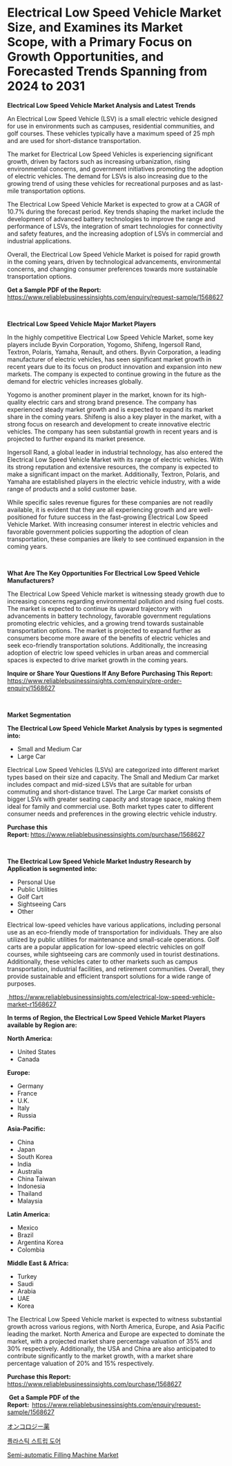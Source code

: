 <p><h1>Electrical Low Speed Vehicle Market Size, and Examines its Market Scope, with a Primary Focus on Growth Opportunities, and Forecasted Trends Spanning from 2024 to 2031</h1></p><p><strong>Electrical Low Speed Vehicle Market Analysis and Latest Trends</strong></p>
<p><p>An Electrical Low Speed Vehicle (LSV) is a small electric vehicle designed for use in environments such as campuses, residential communities, and golf courses. These vehicles typically have a maximum speed of 25 mph and are used for short-distance transportation.</p><p>The market for Electrical Low Speed Vehicles is experiencing significant growth, driven by factors such as increasing urbanization, rising environmental concerns, and government initiatives promoting the adoption of electric vehicles. The demand for LSVs is also increasing due to the growing trend of using these vehicles for recreational purposes and as last-mile transportation options.</p><p>The Electrical Low Speed Vehicle Market is expected to grow at a CAGR of 10.7% during the forecast period. Key trends shaping the market include the development of advanced battery technologies to improve the range and performance of LSVs, the integration of smart technologies for connectivity and safety features, and the increasing adoption of LSVs in commercial and industrial applications.</p><p>Overall, the Electrical Low Speed Vehicle Market is poised for rapid growth in the coming years, driven by technological advancements, environmental concerns, and changing consumer preferences towards more sustainable transportation options.</p></p>
<p><strong>Get a Sample PDF of the Report:&nbsp;</strong> <a href="https://www.reliablebusinessinsights.com/enquiry/request-sample/1568627">https://www.reliablebusinessinsights.com/enquiry/request-sample/1568627</a></p>
<p>&nbsp;</p>
<p><strong>Electrical Low Speed Vehicle Major Market Players</strong></p>
<p><p>In the highly competitive Electrical Low Speed Vehicle Market, some key players include Byvin Corporation, Yogomo, Shifeng, Ingersoll Rand, Textron, Polaris, Yamaha, Renault, and others. Byvin Corporation, a leading manufacturer of electric vehicles, has seen significant market growth in recent years due to its focus on product innovation and expansion into new markets. The company is expected to continue growing in the future as the demand for electric vehicles increases globally.</p><p>Yogomo is another prominent player in the market, known for its high-quality electric cars and strong brand presence. The company has experienced steady market growth and is expected to expand its market share in the coming years. Shifeng is also a key player in the market, with a strong focus on research and development to create innovative electric vehicles. The company has seen substantial growth in recent years and is projected to further expand its market presence.</p><p>Ingersoll Rand, a global leader in industrial technology, has also entered the Electrical Low Speed Vehicle Market with its range of electric vehicles. With its strong reputation and extensive resources, the company is expected to make a significant impact on the market. Additionally, Textron, Polaris, and Yamaha are established players in the electric vehicle industry, with a wide range of products and a solid customer base.</p><p>While specific sales revenue figures for these companies are not readily available, it is evident that they are all experiencing growth and are well-positioned for future success in the fast-growing Electrical Low Speed Vehicle Market. With increasing consumer interest in electric vehicles and favorable government policies supporting the adoption of clean transportation, these companies are likely to see continued expansion in the coming years.</p></p>
<p>&nbsp;</p>
<p><strong>What Are The Key Opportunities For Electrical Low Speed Vehicle Manufacturers?</strong></p>
<p><p>The Electrical Low Speed Vehicle market is witnessing steady growth due to increasing concerns regarding environmental pollution and rising fuel costs. The market is expected to continue its upward trajectory with advancements in battery technology, favorable government regulations promoting electric vehicles, and a growing trend towards sustainable transportation options. The market is projected to expand further as consumers become more aware of the benefits of electric vehicles and seek eco-friendly transportation solutions. Additionally, the increasing adoption of electric low speed vehicles in urban areas and commercial spaces is expected to drive market growth in the coming years.</p></p>
<p><strong>Inquire or Share Your Questions If Any Before Purchasing This Report:</strong> <a href="https://www.reliablebusinessinsights.com/enquiry/pre-order-enquiry/1568627">https://www.reliablebusinessinsights.com/enquiry/pre-order-enquiry/1568627</a></p>
<p>&nbsp;</p>
<p><strong>Market Segmentation</strong></p>
<p><strong>The Electrical Low Speed Vehicle Market Analysis by types is segmented into:</strong></p>
<p><ul><li>Small and Medium Car</li><li>Large Car</li></ul></p>
<p><p>Electrical Low Speed Vehicles (LSVs) are categorized into different market types based on their size and capacity. The Small and Medium Car market includes compact and mid-sized LSVs that are suitable for urban commuting and short-distance travel. The Large Car market consists of bigger LSVs with greater seating capacity and storage space, making them ideal for family and commercial use. Both market types cater to different consumer needs and preferences in the growing electric vehicle industry.</p></p>
<p><strong>Purchase this Report:&nbsp;</strong><a href="https://www.reliablebusinessinsights.com/purchase/1568627">https://www.reliablebusinessinsights.com/purchase/1568627</a></p>
<p>&nbsp;</p>
<p><strong>The Electrical Low Speed Vehicle Market Industry Research by Application is segmented into:</strong></p>
<p><ul><li>Personal Use</li><li>Public Utilities</li><li>Golf Cart</li><li>Sightseeing Cars</li><li>Other</li></ul></p>
<p><p>Electrical low-speed vehicles have various applications, including personal use as an eco-friendly mode of transportation for individuals. They are also utilized by public utilities for maintenance and small-scale operations. Golf carts are a popular application for low-speed electric vehicles on golf courses, while sightseeing cars are commonly used in tourist destinations. Additionally, these vehicles cater to other markets such as campus transportation, industrial facilities, and retirement communities. Overall, they provide sustainable and efficient transport solutions for a wide range of purposes.</p></p>
<p><a href="https://www.reliablebusinessinsights.com/electrical-low-speed-vehicle-market-r1568627">&nbsp;https://www.reliablebusinessinsights.com/electrical-low-speed-vehicle-market-r1568627</a></p>
<p><strong>In terms of Region, the Electrical Low Speed Vehicle Market Players available by Region are:</strong></p>
<p>
    <p> <strong> North America: </strong>
        <ul>
            <li>United States</li>
            <li>Canada</li>
        </ul>
        </p> 
    <p> <strong> Europe: </strong>
        <ul>
            <li>Germany</li>
            <li>France</li>
            <li>U.K.</li>
            <li>Italy</li>
            <li>Russia</li>
        </ul>
        </p> 
    <p> <strong> Asia-Pacific: </strong>
        <ul>
            <li>China</li>
            <li>Japan</li>
            <li>South Korea</li>
            <li>India</li>
            <li>Australia</li>
            <li>China Taiwan</li>
            <li>Indonesia</li>
            <li>Thailand</li>
            <li>Malaysia</li>
        </ul>
        </p> 
    <p> <strong> Latin America: </strong>
        <ul>
            <li>Mexico</li>
            <li>Brazil</li>
            <li>Argentina Korea</li>
            <li>Colombia</li>
        </ul>
        </p> 
    <p> <strong> Middle East & Africa: </strong>
        <ul>
            <li>Turkey</li>
            <li>Saudi</li>
            <li>Arabia</li>
            <li>UAE</li>
            <li>Korea</li>
        </ul>
    </p>
    </p>
<p><p>The Electrical Low Speed Vehicle market is expected to witness substantial growth across various regions, with North America, Europe, and Asia Pacific leading the market. North America and Europe are expected to dominate the market, with a projected market share percentage valuation of 35% and 30% respectively. Additionally, the USA and China are also anticipated to contribute significantly to the market growth, with a market share percentage valuation of 20% and 15% respectively.</p></p>
<p><strong>Purchase this Report: </strong><a href="https://www.reliablebusinessinsights.com/purchase/1568627">https://www.reliablebusinessinsights.com/purchase/1568627</a></p>
<p>&nbsp;<strong>Get a Sample PDF of the Report:&nbsp;&nbsp;</strong><a href="https://www.reliablebusinessinsights.com/enquiry/request-sample/1568627">https://www.reliablebusinessinsights.com/enquiry/request-sample/1568627</a></p>
<p><strong></strong></p>
<p><p><a href="https://github.com/pepo3k/Market-Research-Report-List-2/blob/main/8247235182695.md">オンコロジー薬</a></p><p><a href="https://github.com/vss5505pa7z1p/Market-Research-Report-List-3/blob/main/5327246185501.md">플라스틱 스트립 도어</a></p><p><a href="https://github.com/dimitrishawkinswaynenp91rgz/Market-Research-Report-List-3/blob/main/semi-automatic-filling-machine-market.md">Semi-automatic Filling Machine Market</a></p></p>